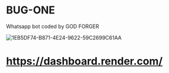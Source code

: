 # BUG-ONE
Whatsapp bot coded by GOD FORGER

![1EB5DF74-B871-4E24-9622-59C2699C61AA](https://github.com/user-attachments/assets/1fd767ce-9dad-45e6-b718-0df9fdcc7b64)


# https://dashboard.render.com/
